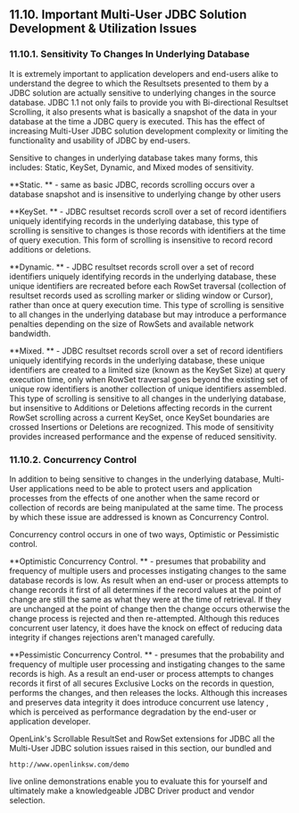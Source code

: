 <div id="mt_ImportantJDBCIssues" class="section">

<div class="titlepage">

<div>

<div>

## 11.10. Important Multi-User JDBC Solution Development & Utilization Issues

</div>

</div>

</div>

<div id="mt_ChangeSensitivity" class="section">

<div class="titlepage">

<div>

<div>

### 11.10.1. Sensitivity To Changes In Underlying Database

</div>

</div>

</div>

It is extremely important to application developers and end-users alike
to understand the degree to which the Resultsets presented to them by a
JDBC solution are actually sensitive to underlying changes in the source
database. JDBC 1.1 not only fails to provide you with Bi-directional
Resultset Scrolling, it also presents what is basically a snapshot of
the data in your database at the time a JDBC query is executed. This has
the effect of increasing Multi-User JDBC solution development complexity
or limiting the functionality and usability of JDBC by end-users.

Sensitive to changes in underlying database takes many forms, this
includes: Static, KeySet, Dynamic, and Mixed modes of sensitivity.

**Static. ** - same as basic JDBC, records scrolling occurs over a
database snapshot and is insensitive to underlying change by other users

**KeySet. ** - JDBC resultset records scroll over a set of record
identifiers uniquely identifying records in the underlying database,
this type of scrolling is sensitive to changes is those records with
identifiers at the time of query execution. This form of scrolling is
insensitive to record record additions or deletions.

**Dynamic. ** - JDBC resultset records scroll over a set of record
identifiers uniquely identifying records in the underlying database,
these unique identifiers are recreated before each RowSet traversal
(collection of resultset records used as scrolling marker or sliding
window or Cursor), rather than once at query execution time. This type
of scrolling is sensitive to all changes in the underlying database but
may introduce a performance penalties depending on the size of RowSets
and available network bandwidth.

**Mixed. ** - JDBC resultset records scroll over a set of record
identifiers uniquely identifying records in the underlying database,
these unique identifiers are created to a limited size (known as the
KeySet Size) at query execution time, only when RowSet traversal goes
beyond the existing set of unique row identifiers is another collection
of unique identifiers assembled. This type of scrolling is sensitive to
all changes in the underlying database, but insensitive to Additions or
Deletions affecting records in the current RowSet scrolling across a
current KeySet, once KeySet boundaries are crossed Insertions or
Deletions are recognized. This mode of sensitivity provides increased
performance and the expense of reduced sensitivity.

</div>

<div id="mt_ConcurrencyControl" class="section">

<div class="titlepage">

<div>

<div>

### 11.10.2. Concurrency Control

</div>

</div>

</div>

In addition to being sensitive to changes in the underlying database,
Multi-User applications need to be able to protect users and application
processes from the effects of one another when the same record or
collection of records are being manipulated at the same time. The
process by which these issue are addressed is known as Concurrency
Control.

Concurrency control occurs in one of two ways, Optimistic or Pessimistic
control.

**Optimistic Concurrency Control. ** - presumes that probability and
frequency of multiple users and processes instigating changes to the
same database records is low. As result when an end-user or process
attempts to change records it first of all determines if the record
values at the point of change are still the same as what they were at
the time of retrieval. If they are unchanged at the point of change then
the change occurs otherwise the change process is rejected and then
re-attempted. Although this reduces concurrent user latency, it does
have the knock on effect of reducing data integrity if changes
rejections aren't managed carefully.

**Pessimistic Concurrency Control. ** - presumes that the probability
and frequency of multiple user processing and instigating changes to the
same records is high. As a result an end-user or process attempts to
changes records it first of all secures Exclusive Locks on the records
in question, performs the changes, and then releases the locks. Although
this increases and preserves data integrity it does introduce concurrent
use latency , which is perceived as performance degradation by the
end-user or application developer.

OpenLink's Scrollable ResultSet and RowSet extensions for JDBC all the
Multi-User JDBC solution issues raised in this section, our bundled and

``` programlisting
http://www.openlinksw.com/demo
```

live online demonstrations enable you to evaluate this for yourself and
ultimately make a knowledgeable JDBC Driver product and vendor
selection.

</div>

</div>

